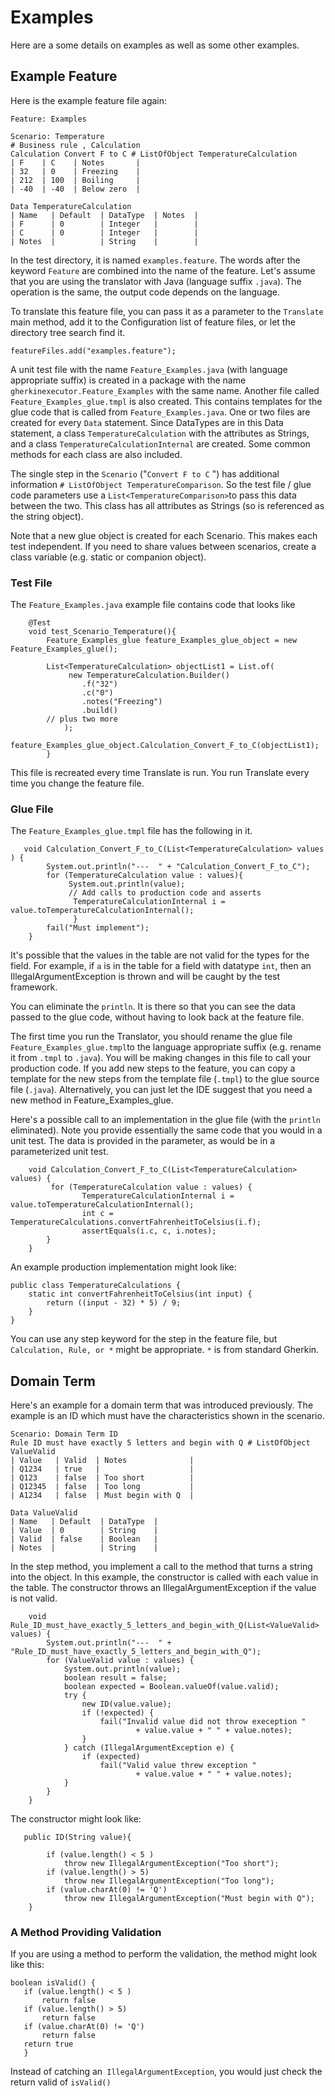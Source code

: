 # Examples

Here are a  some details on examples as well as some other examples. 

## Example Feature

Here is the example feature file again:

```
Feature: Examples

Scenario: Temperature 
# Business rule , Calculation 
Calculation Convert F to C # ListOfObject TemperatureCalculation 
| F    | C    | Notes       |
| 32   | 0    | Freezing    |
| 212  | 100  | Boiling     |
| -40  | -40  | Below zero  |

Data TemperatureCalculation
| Name   | Default  | DataType  | Notes  |
| F      | 0        | Integer   |        |
| C      | 0        | Integer   |        |
| Notes  |          | String    |        |
```

In the test directory, it is named `examples.feature`.  The words after the keyword 
`Feature` are combined into the name of the feature.  Let's assume that you are using the translator with Java 
(language suffix `.java`).  The operation is the same, the output code depends on the language. 

To translate this feature file, you can pass it as a parameter to the `Translate` main method, 
add it to the Configuration list of feature files, or let the directory tree search find it.      

```
featureFiles.add("examples.feature");
```

A unit test file with the name `Feature_Examples.java` (with language appropriate suffix) 
is created in a package with the name `gherkinexecutor.Feature_Examples` with the same name. 
Another file called `Feature_Examples_glue.tmpl` is also created.  This contains templates for the glue 
code that is called 
from `Feature_Examples.java`.  One or two files are created for every `Data` statement. Since DataTypes are 
in this Data statement, a class `TemperatureCalculation` with the attributes as Strings, 
and a class `TemperatureCalculationInternal` are created. Some common methods for each class are also included.

The single step in the `Scenario` ("`Convert F to C` ") has additional information `# ListOfObject TemperatureComparison`.  So 
the test file / glue code parameters use a `List<TemperatureComparison>`to pass this data between the two.  This
class has all attributes as Strings (so is referenced as the string object).   

Note that a new glue object is created for each Scenario.   This makes each test independent.   If you need 
to share values between scenarios, create a class variable (e.g. static or companion object).  

### Test File

The `Feature_Examples.java` example file contains code that looks like

```
    @Test
    void test_Scenario_Temperature(){
        Feature_Examples_glue feature_Examples_glue_object = new Feature_Examples_glue();

        List<TemperatureCalculation> objectList1 = List.of(
             new TemperatureCalculation.Builder()
                .f("32")
                .c("0")
                .notes("Freezing")
                .build()
        // plus two more 
            );
        feature_Examples_glue_object.Calculation_Convert_F_to_C(objectList1);
        }
```

This file is recreated every time Translate is run.  You run Translate every time you change the feature file.    

### Glue File

The `Feature_Examples_glue.tmpl` file has the following in it. 

```
   void Calculation_Convert_F_to_C(List<TemperatureCalculation> values ) {
        System.out.println("---  " + "Calculation_Convert_F_to_C");
        for (TemperatureCalculation value : values){
             System.out.println(value);
             // Add calls to production code and asserts
              TemperatureCalculationInternal i = value.toTemperatureCalculationInternal();
              }
        fail("Must implement"); 
    }

```

It's possible that the values in the table are not valid for the types for the field.   For example, 
if `a` is in the table for a field with datatype `int`, then an IllegalArgumentException is thrown and will be
caught by the test framework.   

You can eliminate the `println`.  It is there so that you can see the data passed to the glue code, without having to 
look back at the feature file.   

The first time you run the Translator, you should rename the glue file `Feature_Examples_glue.tmpl`to the language appropriate suffix
(e.g. rename it from `.tmpl` to `.java`).  You will be making changes in this file to 
call your production code.  If you add new steps to the feature, you can copy a template for the new steps from 
the template file (`.tmpl`) to the glue source file (`.java`).  Alternatively, you can just let the IDE suggest that you need 
a new method in  Feature_Examples_glue.

Here's a possible call to an implementation in the glue file (with the `println `eliminated).  Note you provide essentially
the same code that you would in a unit test. The data is provided in the parameter, as would be in a parameterized unit
test.   

```
    void Calculation_Convert_F_to_C(List<TemperatureCalculation> values) {
         for (TemperatureCalculation value : values) {
                TemperatureCalculationInternal i = value.toTemperatureCalculationInternal();
                int c = TemperatureCalculations.convertFahrenheitToCelsius(i.f);
                assertEquals(i.c, c, i.notes);
        }
    }
```

An example production implementation might look like: 

```
public class TemperatureCalculations {
    static int convertFahrenheitToCelsius(int input) {
        return ((input - 32) * 5) / 9;
    }
}
```

You can use any step keyword for the step in the feature file, but `Calculation, Rule, or *` might be appropriate.  `*` is
from standard Gherkin.

## Domain Term

Here's an example for a domain term that was introduced previously.  The example is an ID which must have
the characteristics shown in the scenario. 

```
Scenario: Domain Term ID
Rule ID must have exactly 5 letters and begin with Q # ListOfObject ValueValid
| Value   | Valid  | Notes              |
| Q1234   | true   |                    |
| Q123    | false  | Too short          |
| Q12345  | false  | Too long           |
| A1234   | false  | Must begin with Q  |

Data ValueValid
| Name   | Default  | DataType  |
| Value  | 0        | String    |
| Valid  | false    | Boolean   |
| Notes  |          | String    |
```

In the step method, you implement a call to the method that turns a string into the object.
In this example, the constructor is called with each value in the table.  The constructor throws 
an IllegalArgumentException if the value is not valid.  

```
    void Rule_ID_must_have_exactly_5_letters_and_begin_with_Q(List<ValueValid> values) {
        System.out.println("---  " + "Rule_ID_must_have_exactly_5_letters_and_begin_with_Q");
        for (ValueValid value : values) {
            System.out.println(value);
            boolean result = false;
            boolean expected = Boolean.valueOf(value.valid);
            try {
                new ID(value.value);
                if (!expected) {
                    fail("Invalid value did not throw exeception "
                            + value.value + " " + value.notes);
                }
            } catch (IllegalArgumentException e) {
                if (expected)
                    fail("Valid value threw exception "
                            + value.value + " " + value.notes);
            }
        }
    }

```

The constructor might look like: 

```
   public ID(String value){

        if (value.length() < 5 )
            throw new IllegalArgumentException("Too short");
        if (value.length() > 5)
            throw new IllegalArgumentException("Too long");
        if (value.charAt(0) != 'Q')
            throw new IllegalArgumentException("Must begin with Q");
    }
```

### A Method Providing Validation

If you are using a method to perform the validation, the method might look like this:

```
boolean isValid() {
   if (value.length() < 5 )
       return false
   if (value.length() > 5)
       return false
   if (value.charAt(0) != 'Q')
       return false
   return true
   }
```

Instead of catching an` IllegalArgumentException`, you would just check the return valid of `isValid()`


